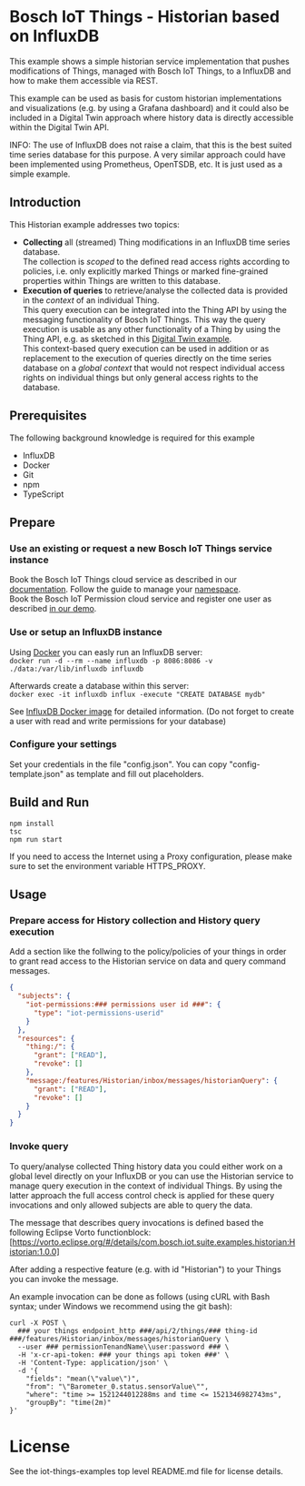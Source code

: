 # Bosch IoT Things - Historian based on InfluxDB

This example shows a simple historian service implementation that pushes modifications of Things, managed with Bosch IoT Things, to a InfluxDB and  how to make them accessible via REST.

This example can be used as basis for custom historian implementations and visualizations (e.g. by using a Grafana dashboard) and it could also be included in a Digital Twin approach where history data is directly accessible within the Digital Twin API.

INFO: The use of InfluxDB does not raise a claim, that this is the best suited time series database for this purpose. A very similar approach could have been implemented using Prometheus, OpenTSDB, etc. It is just used as a simple example.

## Introduction

This Historian example addresses two topics:
- **Collecting** all (streamed) Thing modifications in an InfluxDB time series database.\
The collection is _scoped_ to the defined read access rights according to policies, i.e. only explicitly marked Things or marked fine-grained properties within Things are written to this database.
- **Execution of queries** to retrieve/analyse the collected data is provided in the _context_ of an individual Thing.\
This query execution can be integrated into the Thing API by using the messaging functionality of Bosch IoT Things. This way the query execution is usable as any other functionality of a Thing by using the Thing API, e.g. as sketched in this [Digital Twin example](https://github.com/bosch-io/iot-things-examples/tree/dev/digitaltwin-example).\
This context-based query execution can be used in addition or as replacement to the execution of queries directly on the time series database on a _global context_ that would not respect individual access rights on individual things but only general access rights to the database.

## Prerequisites

The following background knowledge is required for this example
- InfluxDB
- Docker
- Git
- npm
- TypeScript

## Prepare

### Use an existing or request a new Bosch IoT Things service instance

Book the Bosch IoT Things cloud service as described in our [documentation](https://docs.bosch-iot-suite.com/things/getting-started/booking/). Follow the guide to manage your [namespace](https://docs.bosch-iot-suite.com/things/getting-started/booking/manage-namespace/).\
Book the Bosch IoT Permission cloud service and register one user as described [in our demo](https://docs.bosch-iot-suite.com/things/examples-demo/createuser/).

### Use or setup an InfluxDB instance

Using [Docker](https://www.docker.com/) you can easly run an InfluxDB server:\
``docker run -d --rm --name influxdb -p 8086:8086 -v ./data:/var/lib/influxdb influxdb``

Afterwards create a database within this server:\
``docker exec -it influxdb influx -execute "CREATE DATABASE mydb"``

See [InfluxDB Docker image](https://store.docker.com/images/influxdb) for detailed information. (Do not forget to create a user with read and write permissions for your database)

### Configure your settings

Set your credentials in the file "config.json". You can copy "config-template.json" as template and fill out placeholders.

## Build and Run

```
npm install
tsc
npm run start
```

If you need to access the Internet using a Proxy configuration, please make sure to set the environment variable HTTPS_PROXY.

## Usage

### Prepare access for History collection and History query execution

Add a section like the follwing to the policy/policies of your things in order to grant read access to the Historian service on data and query command messages.

```json
{
  "subjects": {
    "iot-permissions:### permissions user id ###": {
      "type": "iot-permissions-userid"
    }
  },
  "resources": {
    "thing:/": {
      "grant": ["READ"],
      "revoke": []
    },
    "message:/features/Historian/inbox/messages/historianQuery": {
      "grant": ["READ"],
      "revoke": []
    }
  }
}
```

### Invoke query

To query/analyse collected Thing history data you could either work on a global level directly on your InfluxDB or you can use the Historian service to manage query execution in the context of individual Things. By using the latter approach the full access control check is applied for these query invocations and only allowed subjects are able to query the data.

The message that describes query invocations is defined based the following Eclipse Vorto functionblock:
[https://vorto.eclipse.org/#/details/com.bosch.iot.suite.examples.historian:Historian:1.0.0]

After adding a respective feature (e.g. with id "Historian") to your Things you can invoke the message.

An example invocation can be done as follows (using cURL with Bash syntax; under Windows we recommend using the git bash):
```shell
curl -X POST \
  ### your things endpoint_http ###/api/2/things/### thing-id ###/features/Historian/inbox/messages/historianQuery \
  --user ### permissionTenandName\\user:password ### \
  -H 'x-cr-api-token: ### your things api token ###' \
  -H 'Content-Type: application/json' \
  -d '{
	"fields": "mean(\"value\")",
	"from": "\"Barometer_0.status.sensorValue\"",
	"where": "time >= 1521244012288ms and time <= 1521346982743ms",
	"groupBy": "time(2m)"
}'
```

# License
See the iot-things-examples top level README.md file for license details.
